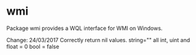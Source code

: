 wmi
===

Package wmi provides a WQL interface for WMI on Windows.

Change:
  24/03/2017
    Correctly return nil values. 
    string="<empty>"
    all int, uint and float = 0
    bool = false

